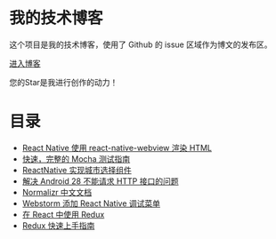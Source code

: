# 我的技术博客

这个项目是我的技术博客，使用了 Github 的 issue 区域作为博文的发布区。

[进入博客](https://github.com/collinxz-coder/blog/issues)

您的Star是我进行创作的动力！

# 目录
- [React Native 使用 react-native-webview 渲染 HTML](https://github.com/collinxz-coder/blog/issues/8)
- [快速，完整的 Mocha 测试指南](https://github.com/collinxz-coder/blog/issues/7)
- [ReactNative 实现城市选择组件](https://github.com/collinxz-coder/blog/issues/6)
- [解决 Android 28 不能请求 HTTP 接口的问题](https://github.com/collinxz-coder/blog/issues/5)
- [Normalizr 中文文档](https://github.com/collinxz-coder/blog/issues/4)
- [Webstorm 添加 React Native 调试菜单](https://github.com/collinxz-coder/blog/issues/3)
- [在 React 中使用 Redux](https://github.com/collinxz-coder/blog/issues/2)
- [Redux 快速上手指南](https://github.com/collinxz-coder/blog/issues/1)
